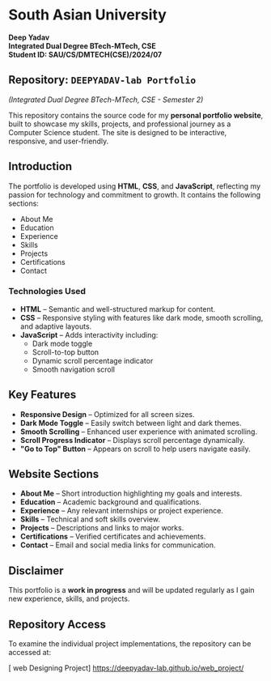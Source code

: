 
# South Asian University  
**Deep Yadav**  
**Integrated Dual Degree BTech-MTech, CSE**  
**Student ID: SAU/CS/DMTECH(CSE)/2024/07**

## Repository: `DEEPYADAV-lab Portfolio`  
*(Integrated Dual Degree BTech-MTech, CSE - Semester 2)*  

This repository contains the source code for my **personal portfolio website**, built to showcase my skills, projects, and professional journey as a Computer Science student. The site is designed to be interactive, responsive, and user-friendly.


## Introduction  
The portfolio is developed using **HTML**, **CSS**, and **JavaScript**, reflecting my passion for technology and commitment to growth. It contains the following sections:
- About Me  
- Education  
- Experience  
- Skills  
- Projects  
- Certifications  
- Contact  

### Technologies Used
- **HTML** – Semantic and well-structured markup for content.  
- **CSS** – Responsive styling with features like dark mode, smooth scrolling, and adaptive layouts.  
- **JavaScript** – Adds interactivity including:
  - Dark mode toggle  
  - Scroll-to-top button  
  - Dynamic scroll percentage indicator  
  - Smooth navigation scroll


## Key Features
- **Responsive Design** – Optimized for all screen sizes.  
- **Dark Mode Toggle** – Easily switch between light and dark themes.  
- **Smooth Scrolling** – Enhanced user experience with animated scrolling.  
- **Scroll Progress Indicator** – Displays scroll percentage dynamically.  
- **"Go to Top" Button** – Appears on scroll to help users navigate easily.


## Website Sections
- **About Me** – Short introduction highlighting my goals and interests.  
- **Education** – Academic background and qualifications.  
- **Experience** – Any relevant internships or project experience.  
- **Skills** – Technical and soft skills overview.  
- **Projects** – Descriptions and links to major works.  
- **Certifications** – Verified certificates and achievements.  
- **Contact** – Email and social media links for communication.

## Disclaimer  
This portfolio is a **work in progress** and will be updated regularly as I gain new experience, skills, and projects.

 

 ## Repository Access 
To examine the individual project implementations, the repository can be accessed at:

[ web Designing Project]  https://deepyadav-lab.github.io/web_project/


 
